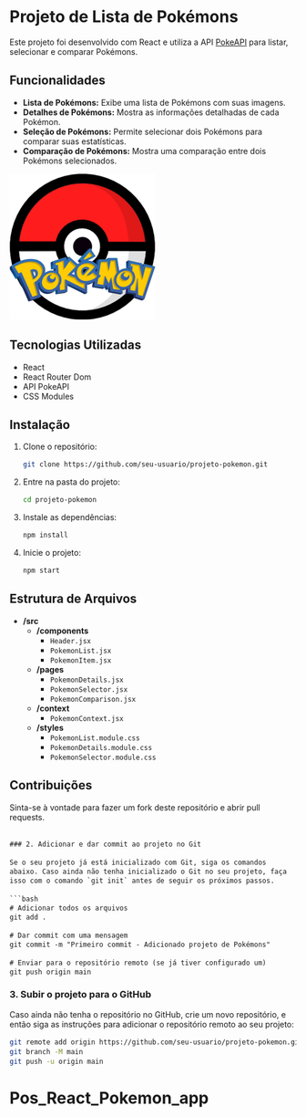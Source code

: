# Projeto de Lista de Pokémons

Este projeto foi desenvolvido com React e utiliza a API [PokeAPI](https://pokeapi.co/) para listar, selecionar e comparar Pokémons.

## Funcionalidades
- **Lista de Pokémons:** Exibe uma lista de Pokémons com suas imagens.
- **Detalhes de Pokémons:** Mostra as informações detalhadas de cada Pokémon.
- **Seleção de Pokémons:** Permite selecionar dois Pokémons para comparar suas estatísticas.
- **Comparação de Pokémons:** Mostra uma comparação entre dois Pokémons selecionados.


![Logo do Projeto](./assets/logo.png)


## Tecnologias Utilizadas
- React
- React Router Dom
- API PokeAPI
- CSS Modules

## Instalação
1. Clone o repositório:
   ```bash
   git clone https://github.com/seu-usuario/projeto-pokemon.git
   ```
2. Entre na pasta do projeto:
   ```bash
   cd projeto-pokemon
   ```
3. Instale as dependências:
   ```bash
   npm install
   ```
4. Inicie o projeto:
   ```bash
   npm start
   ```

## Estrutura de Arquivos
- **/src**
  - **/components**
    - `Header.jsx`
    - `PokemonList.jsx`
    - `PokemonItem.jsx`
  - **/pages**
    - `PokemonDetails.jsx`
    - `PokemonSelector.jsx`
    - `PokemonComparison.jsx`
  - **/context**
    - `PokemonContext.jsx`
  - **/styles**
    - `PokemonList.module.css`
    - `PokemonDetails.module.css`
    - `PokemonSelector.module.css`

## Contribuições
Sinta-se à vontade para fazer um fork deste repositório e abrir pull requests.
```

### 2. Adicionar e dar commit ao projeto no Git

Se o seu projeto já está inicializado com Git, siga os comandos abaixo. Caso ainda não tenha inicializado o Git no seu projeto, faça isso com o comando `git init` antes de seguir os próximos passos.

```bash
# Adicionar todos os arquivos
git add .

# Dar commit com uma mensagem
git commit -m "Primeiro commit - Adicionado projeto de Pokémons"

# Enviar para o repositório remoto (se já tiver configurado um)
git push origin main
```

### 3. Subir o projeto para o GitHub

Caso ainda não tenha o repositório no GitHub, crie um novo repositório, e então siga as instruções para adicionar o repositório remoto ao seu projeto:

```bash
git remote add origin https://github.com/seu-usuario/projeto-pokemon.git
git branch -M main
git push -u origin main
```

# Pos_React_Pokemon_app
